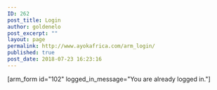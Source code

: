 ```yaml
---
ID: 262
post_title: Login
author: goldenelo
post_excerpt: ""
layout: page
permalink: http://www.ayokafrica.com/arm_login/
published: true
post_date: 2018-07-23 16:23:16
---
```

[arm_form id="102" logged_in_message="You are already logged in."]